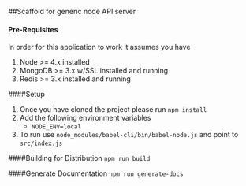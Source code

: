 ##Scaffold for generic node API server

#### Pre-Requisites
In order for this application to work it assumes you have

1. Node >= 4.x installed
2. MongoDB >= 3.x w/SSL installed and running
3. Redis >= 3.x installed and running

####Setup

1. Once you have cloned the project please run `npm install`
2. Add the following environment variables
    - `NODE_ENV=local`
3. To run use `node_modules/babel-cli/bin/babel-node.js` and point to `src/index.js`

####Building for Distribution
`npm run build`

####Generate Documentation
`npm run generate-docs`
